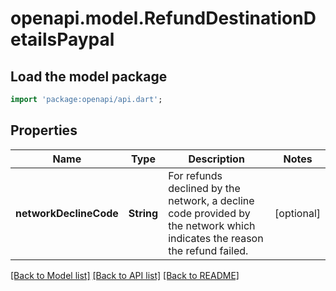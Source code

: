 # openapi.model.RefundDestinationDetailsPaypal

## Load the model package
```dart
import 'package:openapi/api.dart';
```

## Properties
Name | Type | Description | Notes
------------ | ------------- | ------------- | -------------
**networkDeclineCode** | **String** | For refunds declined by the network, a decline code provided by the network which indicates the reason the refund failed. | [optional] 

[[Back to Model list]](../README.md#documentation-for-models) [[Back to API list]](../README.md#documentation-for-api-endpoints) [[Back to README]](../README.md)


